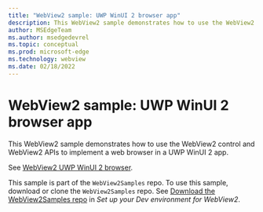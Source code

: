 ```yaml
---
title: "WebView2 sample: UWP WinUI 2 browser app"
description: This WebView2 sample demonstrates how to use the WebView2 control and WebView2 APIs to implement a web browser in a UWP WinUI 2 app.
author: MSEdgeTeam
ms.author: msedgedevrel
ms.topic: conceptual
ms.prod: microsoft-edge
ms.technology: webview
ms.date: 02/18/2022
---
```

# WebView2 sample: UWP WinUI 2 browser app

This WebView2 sample demonstrates how to use the WebView2 control and WebView2 APIs to implement a web browser in a UWP WinUI 2 app.

See [WebView2 UWP WinUI 2 browser](https://github.com/MicrosoftEdge/WebView2Samples/tree/master/SampleApps/webview2_sample_uwp#readme).

This sample is part of the `WebView2Samples` repo.  To use this sample, download or clone the `WebView2Samples` repo.  See [Download the WebView2Samples repo](../how-to/machine-setup.md#download-the-webview2samples-repo) in _Set up your Dev environment for WebView2_.
